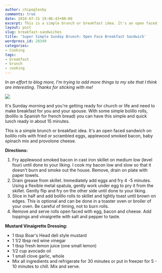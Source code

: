 ```yaml
---
author: chipoglesby
comments: true
date: 2016-07-31 19:06:43+00:00
excerpt: This is a simple brunch or breakfast idea. It's an open faced sandwich on bolillo rolls with fried or scrambled eggs, applewood smoked bacon, baby spinach mix and provolone cheese.
layout: post
slug: breakfast-sandwiches
title: 'Super Simple Sunday Brunch: Open Face Breakfast Sandwich'
wordpress_id: 28349
categories:
- Cooking
tags:
- breakfast
- brunch
- cooking
---
```


_In an effort to blog more, I'm trying to add more things to my site that I think are interesting. Thanks for sticking with me!_

![](http://www.chipoglesby.com/wp-content/uploads/2016/07/13668790_765625204847_8471746732959662453_o-1024x626.jpg)

It's Sunday morning and you're getting ready for church or life and need to make breakfast for you and your spouse. With some simple bolillo rolls, (bolillo is Spanish for french bread) you can have this simple and quick lunch ready in about 15 minutes.

This is a simple brunch or breakfast idea. It's an open faced sandwich on bolillo rolls with fried or scrambled eggs, applewood smoked bacon, baby spinach mix and provolone cheese.

**Directions:**

  1. Fry applewood smoked bacon in cast iron skillet on medium low (level four) until done to your liking. I cook my bacon low and slow so that it doesn't burn and smoke out the house. Remove, drain on plate with paper towels.
  2. Drain grease from skillet. Immediately add eggs and fry 4 -5 minutes. Using a flexible metal spatula, gently work under egg to pry it from the skillet. Gently flip and fry on the other side until done to your liking.
  3. Slice in half and add bolillo rolls to skillet and lightly toast until brown on edges. This is optional and can be done in a toaster oven or broiler of your oven. Be careful of timing, not to burn rolls.
  4. Remove and serve rolls open faced with egg, bacon and cheese. Add toppings and vinaigrette with salt and pepper to taste.

**Mustard Vinaigrette Dressing:**

  * 1 tbsp Boar's Head deli style mustard
  * 1 1/2 tbsp red wine vinegar
  * 1 tbsp fresh lemon juice (one small lemon)
  * 1/2 cup avocado oil
  * 1 small clove garlic, whole
  * Mix all ingredients and refrigerate for 30 minutes or put in freezer for 5 - 10 minutes to chill. Mix and serve.
